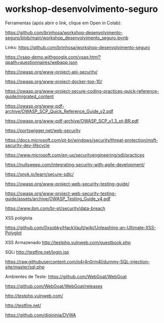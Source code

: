 # workshop-desenvolvimento-seguro

Ferramentas (após abrir o link, clique em Open in Colab):

https://github.com/brinhosa/workshop-desenvolvimento-seguro/blob/main/workshop_desenvolvimento_seguro.ipynb

Links:
https://github.com/brinhosa/workshop-desenvolvimento-seguro

https://vsaq-demo.withgoogle.com/vsaq.html?qpath=questionnaires/webapp.json

https://owasp.org/www-project-api-security/

https://owasp.org/www-project-docker-top-10/

https://owasp.org/www-project-secure-coding-practices-quick-reference-guide/migrated_content

https://owasp.org/www-pdf-archive/OWASP_SCP_Quick_Reference_Guide_v2.pdf

https://owasp.org/www-pdf-archive/OWASP_SCP_v1.3_pt-BR.pdf

https://portswigger.net/web-security

https://docs.microsoft.com/pt-br/windows/security/threat-protection/msft-security-dev-lifecycle

https://www.microsoft.com/en-us/securityengineering/sdl/practices

https://nullsweep.com/integrating-security-with-agile-development/

https://snyk.io/learn/secure-sdlc/

https://owasp.org/www-project-web-security-testing-guide/

https://owasp.org/www-project-web-security-testing-guide/assets/archive/OWASP_Testing_Guide_v4.pdf

https://www.ibm.com/br-pt/security/data-breach

XSS poliglota

https://github.com/0xsobky/HackVault/wiki/Unleashing-an-Ultimate-XSS-Polyglot

XSS Armazenado 
http://testphp.vulnweb.com/guestbook.php

SQLi
http://testfire.net/login.jsp

https://raw.githubusercontent.com/p4r4n0rm4l/dummy-SQL-injection-site/master/sql.php

Ambientes de Teste:
https://github.com/WebGoat/WebGoat

https://github.com/WebGoat/WebGoat/releases

http://testphp.vulnweb.com/

http://testfire.net/

https://github.com/digininja/DVWA
